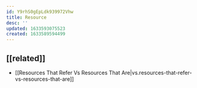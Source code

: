```yaml
---
id: Y9rhS0gEpLdk939972Vhw
title: Resource
desc: ''
updated: 1633593075523
created: 1633589594499
---
```


## [[related]]

- [[Resources That Refer Vs Resources That Are|vs.resources-that-refer-vs-resources-that-are]]
